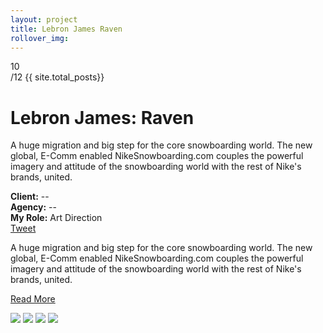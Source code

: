 ```yaml
---
layout: project
title: Lebron James Raven
rollover_img: 
---
```


<div class="project-page">

<div class="project-details clearfix">

  <div class="project-index-wrapper">
    <div class="project-index">
      10
    </div>
    <div class="project-total-count">
      /12 {{ site.total_posts}}
    </div>
  </div>

  <h1>Lebron James: Raven</h1>
  <p>A huge migration and big step for the core snowboarding world. The new global, E-Comm enabled NikeSnowboarding.com couples the powerful imagery and attitude of the snowboarding world with the rest of Nike's brands, united.</p>
  <div class="project-meta">
    <b>Client:</b> --<br/>
    <b>Agency:</b> --<br/>
    <b>My Role:</b> Art Direction<br/>
  </div>
  <div class="social-btns">
    <a href="https://twitter.com/share" class="twitter-share-button" data-via="Augusto_Paiva">Tweet</a>
<script>!function(d,s,id){var js,fjs=d.getElementsByTagName(s)[0];if(!d.getElementById(id)){js=d.createElement(s);js.id=id;js.src="//platform.twitter.com/widgets.js";fjs.parentNode.insertBefore(js,fjs);}}(document,"script","twitter-wjs");</script>
    <br/>
    <div class="fb-like" data-send="false" data-layout="button_count" data-width="450" data-show-faces="true"></div>
  </div>

  <p class="more">A huge migration and big step for the core snowboarding world. The new global, E-Comm enabled NikeSnowboarding.com couples the powerful imagery and attitude of the snowboarding world with the rest of Nike's brands, united.</p>

  <a class="read-more" href="#">Read More</a>
</div>

<img class="project-img" src="http://allart.biz/up/photos/album/B-C/Caravaggio/michelangelo_caravaggio_20_the_crowning_with_thorns_1607l.jpg" />
<img class="project-img" src="http://fc03.deviantart.net/fs45/f/2009/114/3/b/copy_from_caravaggio_by_mertyavasca.jpg" />
<img class="project-img" src="http://0.tqn.com/d/arthistory/1/0/v/6/1/07-Caravaggio-Martha-and-Mary-Magdalene-1598.jpg" />
<img class="project-img" src="http://0.tqn.com/d/arthistory/1/0/8/x/mmc_scuderie_quirinale_06.jpg" />

</div>
